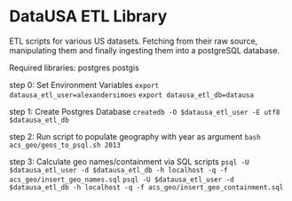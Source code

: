 # DataUSA ETL Library
ETL scripts for various US datasets. Fetching from their raw source, manipulating them and finally ingesting them into a postgreSQL database.

Required libraries:
postgres
postgis

step 0: Set Environment Variables
```export datausa_etl_user=alexandersimoes```
```export datausa_etl_db=datausa```

step 1: Create Postgres Database
```createdb -O $datausa_etl_user -E utf8 $datausa_etl_db```

step 2: Run script to populate geography with year as argument
```bash acs_geo/geos_to_psql.sh 2013```

step 3: Calculate geo names/containment via SQL scripts
```psql -U $datausa_etl_user -d $datausa_etl_db -h localhost -q -f acs_geo/insert_geo_names.sql```
```psql -U $datausa_etl_user -d $datausa_etl_db -h localhost -q -f acs_geo/insert_geo_containment.sql```
